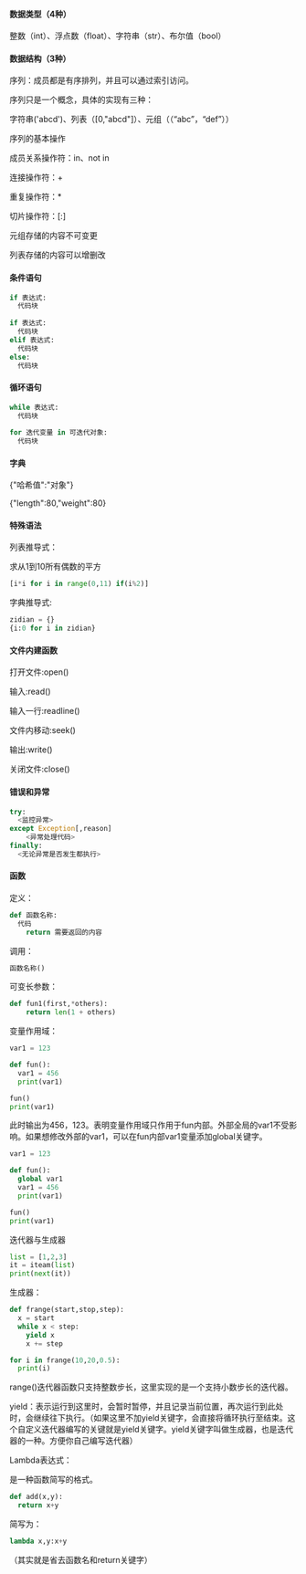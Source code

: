 #### 数据类型（4种）

整数（int）、浮点数（float）、字符串（str）、布尔值（bool）

#### 数据结构（3种）

序列：成员都是有序排列，并且可以通过索引访问。

序列只是一个概念，具体的实现有三种：

字符串('abcd')、列表（[0,"abcd"]）、元组（（“abc”，“def”））

序列的基本操作

成员关系操作符：in、not in

连接操作符：+

重复操作符：*

切片操作符：[:]

元组存储的内容不可变更

列表存储的内容可以增删改

#### 条件语句

````python
if 表达式:
  代码块
  
if 表达式:
  代码块
elif 表达式:
  代码块
else:
  代码块
````

#### 循环语句

````python
while 表达式:
  代码块
  
for 迭代变量 in 可迭代对象:
  代码块
````

#### 字典

{"哈希值":"对象"}

{"length":80,"weight":80}

#### 特殊语法

列表推导式：

求从1到10所有偶数的平方

````python
[i*i for i in range(0,11) if(i%2)]
````

字典推导式:

```python
zidian = {}
{i:0 for i in zidian}
```

#### 文件内建函数

打开文件:open()

输入:read()

输入一行:readline()

文件内移动:seek()

输出:write()

关闭文件:close()

#### 错误和异常

````python
try:
  <监控异常>
except Exception[,reason]
	<异常处理代码>
finally:
  <无论异常是否发生都执行>
````

#### 函数

定义：

````python
def 函数名称:
  代码
	return 需要返回的内容
````

调用：

````python
函数名称()
````

可变长参数：

````python
def fun1(first,*others):
	return len(1 + others)
````

变量作用域：

````python
var1 = 123

def fun():
  var1 = 456
  print(var1)

fun()
print(var1)
````

此时输出为456，123。表明变量作用域只作用于fun内部。外部全局的var1不受影响。如果想修改外部的var1，可以在fun内部var1变量添加global关键字。

````python
var1 = 123

def fun():
  global var1
  var1 = 456
  print(var1)

fun()
print(var1)
````

迭代器与生成器

````python
list = [1,2,3]
it = iteam(list)
print(next(it))
````

生成器：

````python
def frange(start,stop,step):
  x = start
  while x < step:
    yield x
    x += step

for i in frange(10,20,0.5):
  print(i)
````

​	range()迭代器函数只支持整数步长，这里实现的是一个支持小数步长的迭代器。

yield：表示运行到这里时，会暂时暂停，并且记录当前位置，再次运行到此处时，会继续往下执行。（如果这里不加yield关键字，会直接将循环执行至结束。这个自定义迭代器编写的关键就是yield关键字。yield关键字叫做生成器，也是迭代器的一种。方便你自己编写迭代器）

Lambda表达式：

是一种函数简写的格式。

````python
def add(x,y):
  return x+y
````

简写为：

````python
lambda x,y:x+y
````

 （其实就是省去函数名和return关键字）

